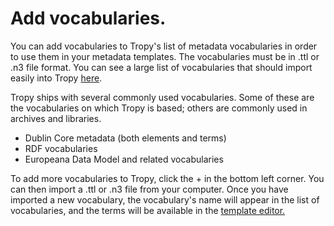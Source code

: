 # Add vocabularies.

You can add vocabularies to Tropy's list of metadata vocabularies in order to use them in your metadata templates. The vocabularies must be in .ttl or .n3 file format. You can see a large list of vocabularies that should import easily into Tropy [here](https://lov.linkeddata.es/dataset/lov/).

Tropy ships with several commonly used vocabularies. Some of these are the vocabularies on which Tropy is based; others are commonly used in archives and libraries.

* Dublin Core metadata (both elements and terms)
* RDF vocabularies
* Europeana Data Model and related vocabularies

To add more vocabularies to Tropy, click the + in the bottom left corner. You can then import a .ttl or .n3 file from your computer. Once you have imported a new vocabulary, the vocabulary's name will appear in the list of vocabularies, and the terms will be available in the [template editor.](create-template.md)
